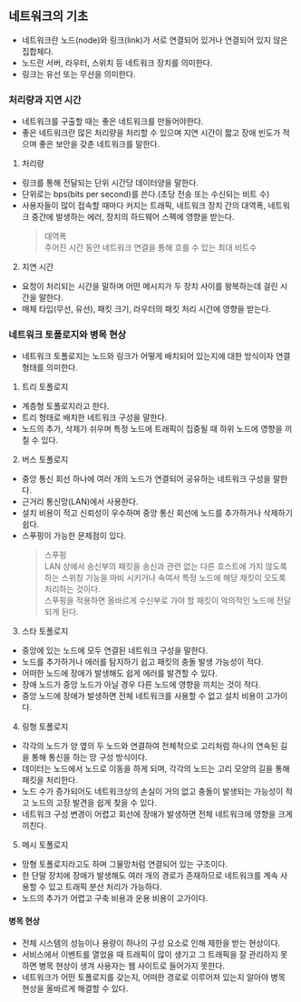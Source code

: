 ## 네트워크의 기초

- 네트워크란 노드(node)와 링크(link)가 서로 연결되어 있거나 연결되어 있지 않은 집합체다.
- 노드란 서버, 라우터, 스위치 등 네트워크 장치를 의미한다.
- 링크는 유선 또는 무선을 의미한다.

### 처리량과 지연 시간

- 네트워크를 구출할 때는 좋은 네트워크를 만들어야한다.
- 좋은 네트워크란 많은 처리량을 처리할 수 있으며 지연 시간이 짧고 장애 빈도가 적으며 좋은 보안을 갖춘 네트워크를 말한다.

1. 처리량

- 링크를 통해 전달되는 단위 시간당 데이터양을 말한다.
- 단위로는 bps(bits per second)를 쓴다.(초당 전송 또는 수신되는 비트 수)
- 사용자들이 많이 접속할 때마다 커지는 트래픽, 네트워크 장치 간의 대역폭, 네트워크 중간에 발생하는 에러, 장치의 하드웨어 스펙에 영향을 받는다.
  > 대역폭 </br>
  > 주어진 시간 동안 네트워크 연결을 통해 흐를 수 있는 최대 비트수 </br>

2. 지연 시간

- 요청이 처리되는 시간을 말하며 어떤 메시지가 두 장치 사이를 왕복하는데 걸린 시간을 말한다.
- 매체 타입(무선, 유선), 패킷 크기, 라우터의 패킷 처리 시간에 영향을 받는다.

### 네트워크 토폴로지와 병목 현상

- 네트워크 토폴로지는 노드와 링크가 어떻게 배치되어 있는지에 대한 방식이자 연결 형태를 의미한다.

1. 트리 토폴로지

- 계층형 토폴로지라고 한다.
- 트리 형태로 배치한 네트워크 구성을 말한다.
- 노드의 추가, 삭제가 쉬우며 특정 노드에 트래픽이 집중될 때 하위 노드에 영향을 끼칠 수 있다.

2. 버스 토폴로지

- 중앙 통신 회선 하나에 여러 개의 노드가 연결되어 공유하는 네트워크 구성을 말한다.
- 근거리 통신망(LAN)에서 사용한다.
- 설치 비용이 적고 신뢰성이 우수하며 중앙 통신 회선에 노드를 추가하거나 삭제하기 쉽다.
- 스푸핑이 가능한 문제점이 있다.
  > 스푸핑 </br>
  > LAN 상에서 송신부의 패킷을 송신과 관련 없는 다른 호스트에 가지 않도록 하는 스위칭 기능을 마비 시키거나 속여서 특정 노드에 해당 채킷이 오도록 처리하는 것이다. </br>
  > 스푸핑을 적용하면 올바르게 수신부로 가야 할 패킷이 악의적인 노드에 전달되게 된다. </br>

3. 스타 토폴로지

- 중앙에 있는 노드에 모두 연결된 네트워크 구성을 말한다.
- 노드를 추가하거나 에러를 탐지하기 쉽고 패킷의 충돌 발생 가능성이 적다.
- 어떠한 노드에 장애가 발생해도 쉽게 에러를 발견할 수 있다.
- 장애 노드가 중앙 노드가 아닐 경우 다른 노드에 영향을 끼치는 것이 적다.
- 중앙 노드에 장애가 발생하면 전체 네트워크를 사용할 수 없고 설치 비용이 고가이다.

4. 링형 토폴로지

- 각각의 노드가 양 옆의 두 노드와 연결하여 전체적으로 고리처럼 하나의 연속된 길을 통해 통신을 하는 망 구성 방식이다.
- 데이터는 노드에서 노드로 이동을 하게 되며, 각각의 노드는 고리 모양의 길을 통해 패킷을 처리한다.
- 노드 수가 증가되어도 네트워크상의 손실이 거의 없고 충돌이 발생되는 가능성이 적고 노드의 고장 발견을 쉽게 찾을 수 있다.
- 네트워크 구성 변경이 어렵고 회선에 장애가 발생하면 전체 네트워크에 영향을 크게 끼친다.

5. 메시 토폴로지

- 망형 토폴로지라고도 하며 그물망처럼 연결되어 있는 구조이다.
- 한 단말 장치에 장애가 발생해도 여러 개의 경로가 존재하므로 네트워크를 계속 사용할 수 있고 트래픽 분산 처리가 가능하다.
- 노드의 추가가 어렵고 구축 비용과 운용 비용이 고가이다.

#### 병목 현상

- 전체 시스템의 성능이나 용량이 하나의 구성 요소로 인해 제한을 받는 현상이다.
- 서비스에서 이벤트를 열었을 때 트래픽이 많이 생기고 그 트래픽을 잘 관리하지 못하면 병목 현상이 생겨 사용자는 웹 사이트로 들어가지 못한다.
- 네트워크가 어떤 토폴로지를 갖는지, 어떠한 경로로 이루어져 있는지 알아야 병목 현상을 올바르게 해결할 수 있다.
